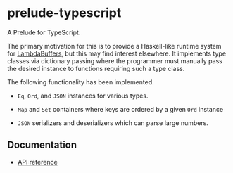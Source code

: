 # prelude-typescript

A Prelude for TypeScript.

The primary motivation for this is to provide a Haskell-like runtime system for
[LambdaBuffers](https://github.com/mlabs-haskell/lambda-buffers), but this may
find interest elsewhere. It implements type classes via dictionary passing where
the programmer must manually pass the desired instance to functions requiring
such a type class.

The following functionality has been implemented.

- `Eq`, `Ord`, and `JSON` instances for various types.

- `Map` and `Set` containers where keys are ordered by a given `Ord` instance

- `JSON` serializers and deserializers which can parse large numbers.

## Documentation

- [API reference](https://mlabs-haskell.github.io/prelude-typescript/index.html)
